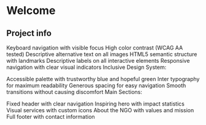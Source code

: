 # Welcome 

## Project info

Keyboard navigation with visible focus
High color contrast (WCAG AA tested)
Descriptive alternative text on all images
HTML5 semantic structure with landmarks
Descriptive labels on all interactive elements
Responsive navigation with clear visual indicators
Inclusive Design System:

Accessible palette with trustworthy blue and hopeful green
Inter typography for maximum readability
Generous spacing for easy navigation
Smooth transitions without causing discomfort
Main Sections:

Fixed header with clear navigation
Inspiring hero with impact statistics
Visual services with custom icons
About the NGO with values and mission
Full footer with contact information
